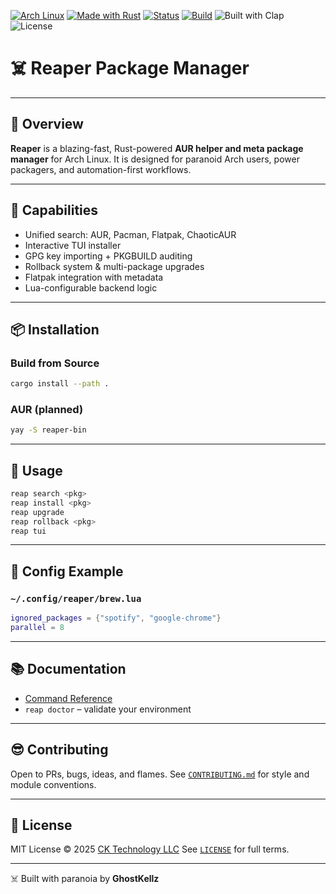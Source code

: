 [![Arch Linux](https://img.shields.io/badge/platform-Arch%20Linux-1793d1?logo=arch-linux&logoColor=white)](https://archlinux.org)
[![Made with Rust](https://img.shields.io/badge/made%20with-Rust-000000?logo=rust&logoColor=white)](https://www.rust-lang.org/)
[![Status](https://img.shields.io/badge/status-active-success?style=flat-square)](https://github.com/ghostkellz/reaper)
[![Build](https://img.shields.io/github/actions/workflow/status/ghostkellz/reaper/main.yml?branch=main)](https://github.com/ghostkellz/reaper/actions)
![Built with Clap](https://img.shields.io/badge/built%20with-clap-orange)
![License](https://img.shields.io/github/license/ghostkellz/reaper)

# ☠️ Reaper Package Manager

---

## 📄 Overview

**Reaper** is a blazing-fast, Rust-powered **AUR helper and meta package manager** for Arch Linux. It is designed for paranoid Arch users, power packagers, and automation-first workflows.

---

## 🔧 Capabilities

* Unified search: AUR, Pacman, Flatpak, ChaoticAUR
* Interactive TUI installer
* GPG key importing + PKGBUILD auditing
* Rollback system & multi-package upgrades
* Flatpak integration with metadata
* Lua-configurable backend logic

---

## 📦 Installation

### Build from Source

```bash
cargo install --path .
```

### AUR (planned)

```bash
yay -S reaper-bin
```

---

## 🚀 Usage

```bash
reap search <pkg>
reap install <pkg>
reap upgrade
reap rollback <pkg>
reap tui
```

---

## 📂 Config Example

### `~/.config/reaper/brew.lua`

```lua
ignored_packages = {"spotify", "google-chrome"}
parallel = 8
```

---

## 📚 Documentation

* [Command Reference](COMMANDS.md)
* `reap doctor` – validate your environment

---

## 😎 Contributing

Open to PRs, bugs, ideas, and flames. See [`CONTRIBUTING.md`](CONTRIBUTING.md) for style and module conventions.

---

## 📜 License

MIT License © 2025 [CK Technology LLC](https://github.com/ghostkellz)
See [`LICENSE`](LICENSE) for full terms.

---

☠️ Built with paranoia by **GhostKellz**

